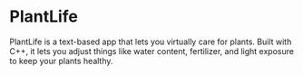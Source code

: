 # PlantLife
PlantLife is a text-based app that lets you virtually care for plants. Built with C++, it lets you adjust things like water content, fertilizer, and light exposure to keep your plants healthy.
